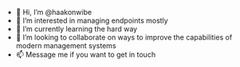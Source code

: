 - 👋 Hi, I’m @haakonwibe
- 👀 I’m interested in managing endpoints mostly
- 🌱 I’m currently learning the hard way
- 💞️ I’m looking to collaborate on ways to improve the capabilities of modern management systems
- 📫 Message me if you want to get in touch

<!---
haakonwibe/haakonwibe is a ✨ special ✨ repository because its `README.md` (this file) appears on your GitHub profile.
You can click the Preview link to take a look at your changes.
--->
